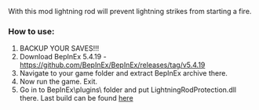 With this mod lightning rod will prevent lightning strikes from starting a fire.


### How to use:
1) BACKUP YOUR SAVES!!!
2) Download BepInEx 5.4.19  - https://github.com/BepInEx/BepInEx/releases/tag/v5.4.19
3) Navigate to your game folder and extract BepInEx archive there.
4) Now run the game. Exit.
5) Go in to BepInEx\plugins\ folder and put LightningRodProtection.dll there. Last build can be found [here](Release/)
